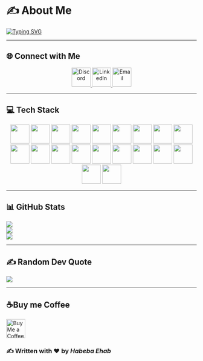 # ✍️ About Me  

[![Typing SVG](https://readme-typing-svg.herokuapp.com?font=Fira+Code&size=28&duration=3000&pause=1000&color=38B2AC&center=true&vCenter=true&width=600&lines=Hi%2C+I'm+Habeba+Ehab;React+Next+Frontend+Developer;MERN+Stack)](https://git.io/typing-svg)

---

## 🌐 Connect with Me  

<p align="center">
  <!-- Discord -->
  <a href="https://discord.com/users/1259567247727394929" target="_blank">
    <img src="https://cdn.jsdelivr.net/gh/simple-icons/simple-icons/icons/discord.svg" width="50" height="50" alt="Discord"/>
  </a>
  <!-- LinkedIn -->
  <a href="https://www.linkedin.com/in/habeba-ehab-ebrahimm/" target="_blank">
    <img src="https://cdn.jsdelivr.net/gh/devicons/devicon/icons/linkedin/linkedin-original.svg" width="50" height="50" alt="LinkedIn"/>
  </a>
  <!-- Email -->
  <a href="mailto:habebaehab165@gmail.com" target="_blank">
    <img src="https://upload.wikimedia.org/wikipedia/commons/4/4e/Gmail_Icon.png" width="50" height="50" alt="Email"/>
  </a>
</p>


---

## 💻 Tech Stack  

<p align="center">
  <!-- HTML -->
  <img src="https://cdn.jsdelivr.net/gh/devicons/devicon/icons/html5/html5-original.svg" width="50" height="50"/>
  <!-- CSS -->
  <img src="https://cdn.jsdelivr.net/gh/devicons/devicon/icons/css3/css3-original.svg" width="50" height="50"/>
  <!-- JavaScript -->
  <img src="https://cdn.jsdelivr.net/gh/devicons/devicon/icons/javascript/javascript-original.svg" width="50" height="50"/>
  <!-- TypeScript -->
  <img src="https://cdn.jsdelivr.net/gh/devicons/devicon/icons/typescript/typescript-original.svg" width="50" height="50"/>
  <!-- React -->
  <img src="https://cdn.jsdelivr.net/gh/devicons/devicon/icons/react/react-original.svg" width="50" height="50"/>
  <!-- Next.js -->
  <img src="https://cdn.jsdelivr.net/gh/devicons/devicon/icons/nextjs/nextjs-original.svg" width="50" height="50"/>
  <!-- Tailwind -->
  <img src="https://cdn.jsdelivr.net/gh/devicons/devicon/icons/tailwindcss/tailwindcss-plain.svg" width="50" height="50"/>
  <!-- Semantic UI React (fallback logo since no official devicon) -->
  <img src="https://avatars.githubusercontent.com/u/5799200?s=200&v=4" width="50" height="50"/>
  <!-- React Hook Form -->
  <img src="https://react-hook-form.com/images/logo/react-hook-form-logo-only.svg" width="50" height="50"/>
  <!-- Chart.js -->
  <img src="https://www.chartjs.org/img/chartjs-logo.svg" width="50" height="50"/>
  <!-- Node.js -->
  <img src="https://cdn.jsdelivr.net/gh/devicons/devicon/icons/nodejs/nodejs-original.svg" width="50" height="50"/>
  <!-- NPM -->
  <img src="https://cdn.jsdelivr.net/gh/devicons/devicon/icons/npm/npm-original-wordmark.svg" width="50" height="50"/>
  <!-- Docker -->
  <img src="https://cdn.jsdelivr.net/gh/devicons/devicon/icons/docker/docker-original.svg" width="50" height="50"/>
  <!-- Git -->
  <img src="https://cdn.jsdelivr.net/gh/devicons/devicon/icons/git/git-original.svg" width="50" height="50"/>
  <!-- GitHub -->
  <img src="https://cdn.jsdelivr.net/gh/devicons/devicon/icons/github/github-original.svg" width="50" height="50"/>
  <!-- Figma -->
  <img src="https://cdn.jsdelivr.net/gh/devicons/devicon/icons/figma/figma-original.svg" width="50" height="50"/>
  <!-- Canva -->
  <!-- Google Cloud -->
  <img src="https://cdn.jsdelivr.net/gh/devicons/devicon/icons/googlecloud/googlecloud-original.svg" width="50" height="50"/>
  <!-- C++ -->
  <img src="https://cdn.jsdelivr.net/gh/devicons/devicon/icons/cplusplus/cplusplus-original.svg" width="50" height="50"/>
  <!-- C# -->
  <img src="https://cdn.jsdelivr.net/gh/devicons/devicon/icons/csharp/csharp-original.svg" width="50" height="50"/>
  <!-- Babel -->
  <img src="https://cdn.jsdelivr.net/gh/devicons/devicon/icons/babel/babel-original.svg" width="50" height="50"/>
</p>


---

## 📊 GitHub Stats
![](https://github-readme-stats.vercel.app/api?username=codestcode&theme=radical&hide_border=false&include_all_commits=false&count_private=true)  
![](https://nirzak-streak-stats.vercel.app/?user=codestcode&theme=radical&hide_border=false)  
![](https://github-readme-stats.vercel.app/api/top-langs/?username=codestcode&theme=radical&hide_border=false&include_all_commits=false&count_private=true&layout=compact)  

---

## ✍️ Random Dev Quote
![](https://quotes-github-readme.vercel.app/api?type=horizontal&theme=radical)  



---

## ☕Buy me Coffee
<a href="https://www.buymeacoffee.com/habeba_ehab_e" target="_blank">
  <img src="https://cdn.buymeacoffee.com/buttons/v2/default-yellow.png" height="50" alt="Buy Me a Coffee"/>
</a>



### ✍️ Written with ❤️ by *Habeba Ehab*
